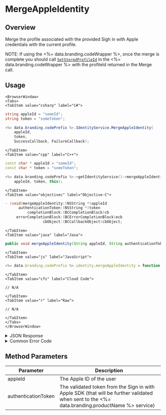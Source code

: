 # MergeAppleIdentity
## Overview
Merge the profile associated with the provided Sigh in with Apple credentials with the current profile.

NOTE: If using the <%= data.branding.codeWrapper %>, once the merge is complete you should call [<code>SetStoredProfileId</code>](/api/wrapper/setstoredprofileid) in the <%= data.branding.codeWrapper %> with the profileId returned in the Merge call.



<PartialServop service_name="identity" operation_name="MERGE" />

## Usage

```mdx-code-block
<BrowserWindow>
<Tabs>
<TabItem value="csharp" label="C#">
```

```csharp
string appleId = "someId";
string token = "someToken";

<%= data.branding.codePrefix %>.IdentityService.MergeAppleIdentity(
    appleId,
    token,
    SuccessCallback, FailureCallback);
```

```mdx-code-block
</TabItem>
<TabItem value="cpp" label="C++">
```

```cpp
const char * appleId = "someId";
const char * token = "someToken";

<%= data.branding.codePrefix %>->getIdentityService()->mergeAppleIdentity(
    appleId, token, this);
```

```mdx-code-block
</TabItem>
<TabItem value="objectivec" label="Objective-C">
```

```objectivec
- (void)mergeAppleIdentity:(NSString *)appleId
      authenticationToken:(NSString *)token
          completionBlock:(BCCompletionBlock)cb
     errorCompletionBlock:(BCErrorCompletionBlock)ecb
                 cbObject:(BCCallbackObject)cbObject;
```

```mdx-code-block
</TabItem>
<TabItem value="java" label="Java">
```

```java
public void mergeAppleIdentity(String appleId, String authenticationToken, IServerCallback callback)
```

```mdx-code-block
</TabItem>
<TabItem value="js" label="JavaScript">
```

```javascript
<%= data.branding.codePrefix %>.identity.mergeAppleIdentity = function(appleId, authenticationToken, callback)
```

```mdx-code-block
</TabItem>
<TabItem value="cfs" label="Cloud Code">
```

```cfscript
// N/A
```

```mdx-code-block
</TabItem>
<TabItem value="r" label="Raw">
```

```cfscript
// N/A
```

```mdx-code-block
</TabItem>
</Tabs>
</BrowserWindow>
```

<details>
<summary>JSON Response</summary>

```json
{  
   "data":{  
      "profileId":"f94f7e2d-3cdd-4fd6-9c28-392f7875e9df"
   },
   "status":200
}
```
</details>

<details>
<summary>Common Error Code</summary>

### Status Codes
Code | Name | Description
---- | ---- | -----------
40211 | DUPLICATE_IDENTITY_TYPE | Returned when trying to attach an identity type that already exists for that profile. For instance you can have only one Sign in with Apple identity for a profile.

</details>


## Method Parameters
Parameter | Description
--------- | -----------
appleId | The Apple ID of the user
authenticationToken | The validated token from the Sign in with Apple SDK (that will be further validated when sent to the <%= data.branding.productName %> service)


